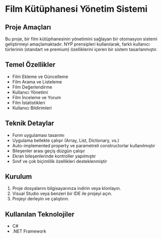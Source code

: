 # Film Kütüphanesi Yönetim Sistemi

## Proje Amaçları

Bu proje, bir film kütüphanesinin yönetimini sağlayan bir otomasyon sistemi geliştirmeyi amaçlamaktadır. NYP prensipleri kullanılarak, farklı kullanıcı türlerinin (standart ve premium) özelliklerini içeren bir sistem tasarlanmıştır.

## Temel Özellikler

- Film Ekleme ve Güncelleme
- Film Arama ve Listeleme
- Film Değerlendirme
- Kullanıcı Yönetimi
- Film İnceleme ve Yorum
- Film İstatistikleri
- Kullanıcı Bildirimleri

## Teknik Detaylar

- Form uygulaması tasarımı
- Uygulama bellekte çalışır (Array, List, Dictionary, vs.)
- Auto-implemented property ve parametreli constructorlar kullanılmıştır
- Bileşenler arası geçiş düzgün çalışır
- Ekran bileşenlerinde kontroller yapılmıştır
- Sınıf ve çok biçimlilik özellikleri desteklenmiştir

## Kurulum

1. Proje dosyalarını bilgisayarınıza indirin veya klonlayın.
2. Visual Studio veya benzeri bir IDE ile projeyi açın.
3. Projeyi derleyin ve çalıştırın.

## Kullanılan Teknolojiler

- C#
- .NET Framework



